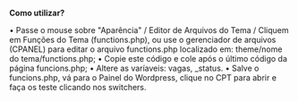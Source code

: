 <strong>Como utilizar?</strong>


• Passe o mouse sobre "Aparência" / Editor de Arquivos do Tema / Cliquem em Funções do Tema (functions.php), ou use o gerenciador de arquivos (CPANEL) para editar o arquivo functions.php localizado em: theme/nome do tema/functions.php;
• Copie este código e cole após o último código da página funcions.php;
• Altere as varíaveis: vagas, _status.
• Salve o funcions.php, vá para o Painel do Wordpress, clique no CPT para abrir e faça os teste clicando nos switchers.
